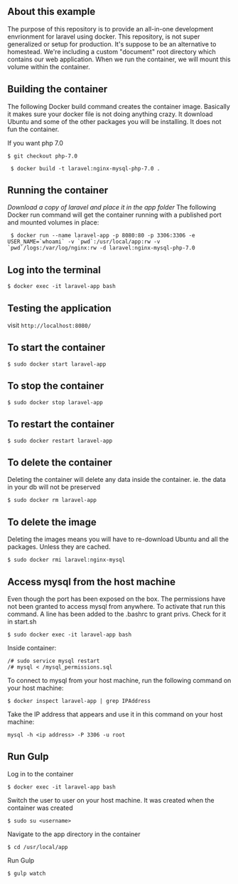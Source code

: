About this example
------------------
The purpose of this repository is to provide an all-in-one development envrionment for laravel using docker. This repository, 
is not super generalized or setup for production. It's suppose to be an alternative to homestead. We're including a custom "document" root directory which contains our web application. When we run the container, we will mount this volume within the container.

Building the container
----------------------
The following Docker build command creates the container image. Basically it makes sure your docker file is not doing anything crazy. It download Ubuntu and some of the other packages you will be installing. It does not fun the container.

If you want php 7.0
```
$ git checkout php-7.0
```

```
 $ docker build -t laravel:nginx-mysql-php-7.0 .
```

Running the container
---------------------
*Download a copy of laravel and place it in the app folder*
The following Docker run command will get the container running with a published port and mounted
volumes in place:
```
 $ docker run --name laravel-app -p 8080:80 -p 3306:3306 -e USER_NAME=`whoami` -v `pwd`:/usr/local/app:rw -v `pwd`/logs:/var/log/nginx:rw -d laravel:nginx-mysql-php-7.0
```

Log into the terminal
----------------

```
$ docker exec -it laravel-app bash
```


Testing the application
-------------
visit `http://localhost:8080/`


To start the container
----------------

```
$ sudo docker start laravel-app
```

To stop the container
----------------

```
$ sudo docker stop laravel-app
```

To restart the container
----------------

```
$ sudo docker restart laravel-app
```

To delete the container
----------------
Deleting the container will delete any data inside the container. ie. the data in your db will not be preserved
```
$ sudo docker rm laravel-app
```

To delete the image
----------------
Deleting the images means you will have to re-download Ubuntu and all the packages. Unless they are cached.
```
$ sudo docker rmi laravel:nginx-mysql
```


Access mysql from the host machine
----------------
Even though the port has been exposed on the box. The permissions have not been granted to access mysql from anywhere. 
To activate that run this command. A line has been added to the .bashrc to grant privs. Check for it in start.sh
```
$ sudo docker exec -it laravel-app bash
```
Inside container:
```
/# sudo service mysql restart
/# mysql < /mysql_permissions.sql 
```

To connect to mysql from your host machine, run the following command on your host machine:
```
$ docker inspect laravel-app | grep IPAddress
```

Take the IP address that appears and use it in this command on your host machine:
```
mysql -h <ip address> -P 3306 -u root
```


Run Gulp
---------------
Log in to the container

`$ docker exec -it laravel-app bash`

Switch the user to user on your host machine. It was created when the container was created

`$ sudo su <username>`

Navigate to the app directory in the container

`$ cd /usr/local/app`

Run Gulp

`$ gulp watch`
